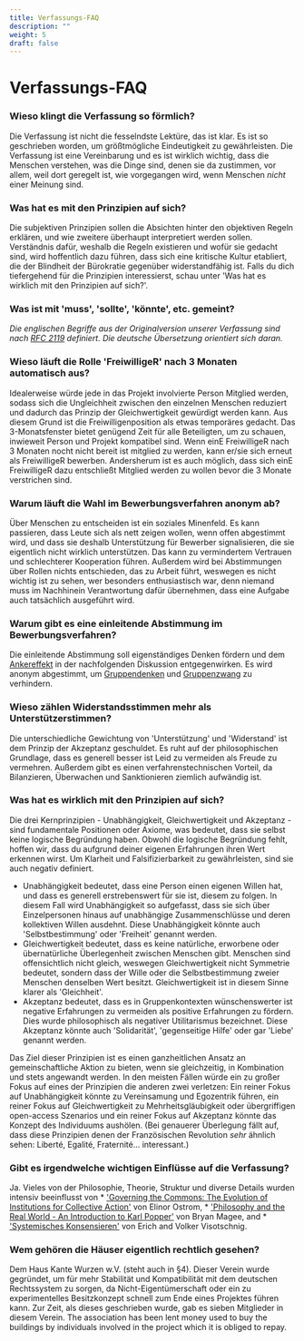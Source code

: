 ```yaml
---
title: Verfassungs-FAQ
description: ""
weight: 5
draft: false
---
```

# Verfassungs-FAQ

### Wieso klingt die Verfassung so förmlich?

Die Verfassung ist nicht die fesselndste Lektüre, das ist klar. Es ist so geschrieben worden, um größtmögliche Eindeutigkeit zu gewährleisten. Die Verfassung ist eine Vereinbarung und es ist wirklich wichtig, dass die Menschen verstehen, was die Dinge sind, denen sie da zustimmen, vor allem, weil dort geregelt ist, wie vorgegangen wird, wenn Menschen *nicht* einer Meinung sind.

### Was hat es mit den Prinzipien auf sich?

Die subjektiven Prinzipien sollen die Absichten hinter den objektiven Regeln erklären, und wie zweitere überhaupt interpretiert werden sollen. Verständnis dafür, weshalb die Regeln existieren und wofür sie gedacht sind, wird hoffentlich dazu führen, dass sich eine kritische Kultur etabliert, die der Blindheit der Bürokratie gegenüber widerstandfähig ist. Falls du dich tiefergehend für die Prinzipien interessierst, schau unter 'Was hat es wirklich mit den Prinzipien auf sich?'.

### Was ist mit 'muss', 'sollte', 'könnte', etc. gemeint?

*Die englischen Begriffe aus der Originalversion unserer Verfassung sind nach [RFC 2119](https://tools.ietf.org/html/rfc2119) definiert. Die deutsche Übersetzung orientiert sich daran.*

### Wieso läuft die Rolle 'FreiwilligeR' nach 3 Monaten automatisch aus?

Idealerweise würde jede in das Projekt involvierte Person Mitglied werden, sodass sich die Ungleichheit zwischen den einzelnen Menschen reduziert und dadurch das Prinzip der Gleichwertigkeit gewürdigt werden kann. Aus diesem Grund ist die Freiwilligenposition als etwas temporäres gedacht. Das 3-Monatsfenster bietet genügend Zeit für alle Beteiligten, um zu schauen, inwieweit Person und Projekt kompatibel sind. Wenn einE FreiwilligeR nach 3 Monaten nocht nicht bereit ist mitglied zu werden, kann er/sie sich erneut als FreiwilligeR bewerben. Andersherum ist es auch möglich, dass sich einE FreiwilligeR dazu entschließt Mitglied werden zu wollen bevor die 3 Monate verstrichen sind.

### Warum läuft die Wahl im Bewerbungsverfahren anonym ab?

Über Menschen zu entscheiden ist ein soziales Minenfeld. Es kann passieren, dass Leute sich als nett zeigen wollen, wenn offen abgestimmt wird, und dass sie deshalb Unterstützung für Bewerber signalisieren, die sie eigentlich nicht wirklich unterstützen. Das kann zu vermindertem Vertrauen und schlechterer Kooperation führen. Außerdem wird bei Abstimmungen über Rollen nichts entschieden, das zu Arbeit führt, weswegen es nicht wichtig ist zu sehen, wer besonders enthusiastisch war, denn niemand muss im Nachhinein Verantwortung dafür übernehmen, dass eine Aufgabe auch tatsächlich ausgeführt wird.

### Warum gibt es eine einleitende Abstimmung im Bewerbungsverfahren?

Die einleitende Abstimmung soll eigenständiges Denken fördern und dem [Ankereffekt](https://de.wikipedia.org/wiki/Ankereffekt) in der nachfolgenden Diskussion entgegenwirken. Es wird anonym abgestimmt, um [Gruppendenken](https://en.wikipedia.org/wiki/Gruppendenken) und [Gruppenzwang](https://en.wikipedia.org/wiki/Gruppenzwang) zu verhindern.

### Wieso zählen Widerstandsstimmen mehr als Unterstützerstimmen?

Die unterschiedliche Gewichtung von 'Unterstützung' und 'Widerstand' ist dem Prinzip der Akzeptanz geschuldet. Es ruht auf der philosophischen Grundlage, dass es generell besser ist Leid zu vermeiden als Freude zu vermehren. Außerdem gibt es einen verfahrenstechnischen Vorteil, da Bilanzieren, Überwachen und Sanktionieren ziemlich aufwändig ist.

### Was hat es wirklich mit den Prinzipien auf sich?

Die drei Kernprinzipien - Unabhängigkeit, Gleichwertigkeit und Akzeptanz - sind fundamentale Positionen oder Axiome, was bedeutet, dass sie selbst keine logische Begründung haben. Obwohl die logische Begründung fehlt, hoffen wir, dass du aufgrund deiner eigenen Erfahrungen ihren Wert erkennen wirst. Um Klarheit und Falsifizierbarkeit zu gewährleisten, sind sie auch negativ definiert.

* Unabhängigkeit bedeutet, dass eine Person einen eigenen Willen hat, und dass es generell erstrebenswert für sie ist, diesem zu folgen. In diesem Fall wird Unabhängigkeit so aufgefasst, dass sie sich über Einzelpersonen hinaus auf unabhängige Zusammenschlüsse und deren kollektiven Willen ausdehnt. Diese Unabhängigkeit könnte auch 'Selbstbestimmung' oder 'Freiheit' genannt werden.
* Gleichwertigkeit bedeutet, dass es keine natürliche, erworbene oder übernatürliche Überlegenheit zwischen Menschen gibt. Menschen sind offensichtlich nicht gleich, weswegen Gleichwertigkeit nicht Symmetrie bedeutet, sondern dass der Wille oder die Selbstbestimmung zweier Menschen denselben Wert besitzt. Gleichwertigkeit ist in diesem Sinne klarer als 'Gleichheit'.
* Akzeptanz bedeutet, dass es in Gruppenkontexten wünschenswerter ist negative Erfahrungen zu vermeiden als positive Erfahrungen zu fördern. Dies wurde philosophisch als negativer Utilitarismus bezeichnet. Diese Akzeptanz könnte auch 'Solidarität', 'gegenseitige Hilfe' oder gar 'Liebe' genannt werden.

Das Ziel dieser Prinzipien ist es einen ganzheitlichen Ansatz an gemeinschaftliche Aktion zu bieten, wenn sie gleichzeitig, in Kombination und stets angewandt werden. In den meisten Fällen würde ein zu großer Fokus auf eines der Prinzipien die anderen zwei verletzen: Ein reiner Fokus auf Unabhängigkeit könnte zu Vereinsamung und Egozentrik führen, ein reiner Fokus auf Gleichwertigkeit zu Mehrheitsgläubigkeit oder übergriffigen open-access Szenarios und ein reiner Fokus auf Akzeptanz könnte das Konzept des Individuums aushölen. (Bei genauerer Überlegung fällt auf, dass diese Prinzipien denen der Französischen Revolution *sehr* ähnlich sehen: Liberté, Egalité, Fraternité... interessant.)

### Gibt es irgendwelche wichtigen Einflüsse auf die Verfassung?

Ja. Vieles von der Philosophie, Theorie, Struktur und diverse Details wurden intensiv beeinflusst von * ['Governing the Commons: The Evolution of Institutions for Collective Action'](http://wtf.tw/ref/ostrom_1990.pdf) von Elinor Ostrom, * ['Philosophy and the Real World - An Introduction to Karl Popper'](https://www.scribd.com/doc/171535409/Philosophy-and-the-Real-World-An-Introduction-to-Karl-Popper-Bryan-Magee) von Bryan Magee, and * ['Systemisches Konsensieren'](http://www.sk-prinzip.eu/das-sk-prinzip/) von Erich and Volker Visotschnig.

### Wem gehören die Häuser eigentlich rechtlich gesehen?

Dem Haus Kante Wurzen w.V. (steht auch in §4). Dieser Verein wurde gegründet, um für mehr Stabilität und Kompatibilität mit dem deutschen Rechtssystem zu sorgen, da Nicht-Eigentümerschaft oder ein zu experimentelles Besitzkonzept schnell zum Ende eines Projektes führen kann. Zur Zeit, als dieses geschrieben wurde, gab es sieben Mitglieder in diesem Verein. The association has been lent money used to buy the buildings by individuals involved in the project which it is obliged to repay.
